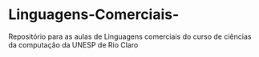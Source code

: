 # Linguagens-Comerciais-

Repositório para as aulas de Linguagens comerciais do curso de ciências da computação da UNESP de Rio Claro
